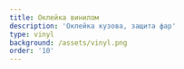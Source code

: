 ```yaml
---
title: Оклейка винилом
description: 'Оклейка кузова, защита фар'
type: vinyl
background: /assets/vinyl.png
order: '10'
---
```

